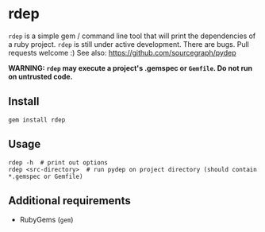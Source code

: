 rdep
====

`rdep` is a simple gem / command line tool that will print the dependencies of a ruby project.
`rdep` is still under active development. There are bugs. Pull requests welcome :)
See also: https://github.com/sourcegraph/pydep

__WARNING: `rdep` may execute a project's .gemspec or `Gemfile`. Do not run on untrusted code.__

Install
-----
```
gem install rdep
```

Usage
-----

```
rdep -h  # print out options
rdep <src-directory>  # run pydep on project directory (should contain *.gemspec or Gemfile)
```

Additional requirements
-----------------------
- RubyGems (`gem`)
